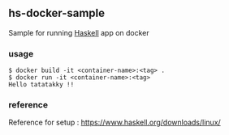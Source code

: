 ## hs-docker-sample
Sample for running
<a href="https://www.haskell.org/" target="_blank">Haskell</a>
app on docker

### usage
```
$ docker build -it <container-name>:<tag> .
$ docker run -it <container-name>:<tag>
Hello tatatakky !!
```

### reference
Reference for setup : https://www.haskell.org/downloads/linux/
